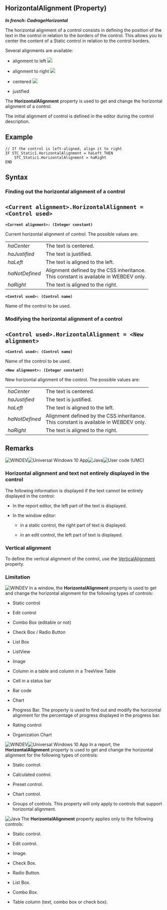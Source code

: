 


## HorizontalAlignment (Property)

***In french: CadrageHorizontal***
	



<a name="XOverwiew"></a>
<a name="Overview"></a>
The horizontal alignment of a control consists in defining the position of the text in the control in relation to the borders of the control. This allows you to center the content of a Static control in relation to the control borders.

Several alignments are available:

- alignment to left ![](https://doc.pcsoft.fr/en-US/images/image.awp?langid=3&name=Cadrage_gauche.gif)


- alignment to right ![](https://doc.pcsoft.fr/en-US/images/image.awp?langid=3&name=Cadrage_Droite.gif)


- centered ![](https://doc.pcsoft.fr/en-US/images/image.awp?langid=3&name=Cadrage_centre.gif)


- justified



<a name="XUse"></a>
<a name="Use"></a>
<a name="description"></a>
The **HorizontalAlignment** property is used to get and change the horizontal alignment of a control.

The initial alignment of control is defined in the editor during the control description.


<a name="Example1"></a>
<a name="sample_code"></a>

## Example


```wl
// If the control is left-aligned, align it to right
IF STC_Static1.HorizontalAlignment = haLeft THEN
	STC_Static1.HorizontalAlignment = haRight
END
```

<a name="XSYNTAX"></a>
<a name="SYNTAX1"></a>

## Syntax

### Finding out the horizontal alignment of a control

`<Current alignment>.HorizontalAlignment = <Control used>`
---

**`<Current alignment>: (Integer constant)`**

Current horizontal alignment of control. The possible values are: 



|   |   |
| --- | --- |
| *haCenter* | The text is centered. |
| *haJustified* | The text is justified. |
| *haLeft* | The text is aligned to the left. |
| *haNotDefined* | Alignment defined by the CSS inheritance.<br>This constant is available in WEBDEV only. |
| *haRight* | The text is aligned to the right. |



**`<Control used>: (Control name)`**

Name of the control to be used.  


<a name="SYNTAX2"></a>

### Modifying the horizontal alignment of a control

`<Control used>.HorizontalAlignment = <New alignment>`
---

**`<Control used>: (Control name)`**

Name of the control to be used. 

**`<New alignment>: (Integer constant)`**

New horizontal alignment of the control. The possible values are: 



|   |   |
| --- | --- |
| *haCenter* | The text is centered. |
| *haJustified* | The text is justified. |
| *haLeft* | The text is aligned to the left. |
| *haNotDefined* | Alignment defined by the CSS inheritance.<br>This constant is available in WEBDEV only. |
| *haRight* | The text is aligned to the right. |





<a name="NOTE0"></a>
<a name="NOTE0_1"></a>

## Remarks
![WINDEV](https://doc.pcsoft.fr/ext/images/us/WD.png)![Universal Windows 10 App](https://doc.pcsoft.fr/ext/images/us/UNIVERSALAPP.png)![Java](https://doc.pcsoft.fr/ext/images/us/JAVA.png)![User code (UMC)](https://doc.pcsoft.fr/ext/images/us/MCU.png) 

### Horizontal alignment and text not entirely displayed in the control
<a name="horizontal_alignment_and_text_not_entirely_displayed_the_control_ELTPARAGRAPHE000154"></a>

The following information is displayed if the text cannot be entirely displayed in the control:

- In the report editor, the left part of the text is displayed.

- In the window editor:

	- in a static control, the right part of text is displayed.

	- in an edit control, the left part of text is displayed.






<a name="NOTE0_2"></a>


### Vertical alignment
<a name="vertical_alignment_ELTPARAGRAPHE000167"></a>

To define the vertical alignment of the control, use the [VerticalAlignment](../Proprietes/2510054.md) property.
<a name="NOTE0_3"></a>


### Limitation
<a name="limitation_ELTPARAGRAPHE000177"></a>

![WINDEV](https://doc.pcsoft.fr/ext/images/us/WD.png) In a window, the **HorizontalAlignment** property is used to get and change the horizontal alignment for the following types of controls:

- Static control

- Edit control

- Combo Box (editable or not)

- Check Box / Radio Button

- List Box

- ListView

- Image

- Column in a table and column in a TreeView Table

- Cell in a status bar

- Bar code

- Chart

- Progress Bar. The property is used to find out and modify the horizontal alignment for the percentage of progress displayed in the progress bar.

- Rating control

- Organization Chart


 
 
![WINDEV](https://doc.pcsoft.fr/ext/images/us/WD.png)![Universal Windows 10 App](https://doc.pcsoft.fr/ext/images/us/UNIVERSALAPP.png) In a report, the **HorizontalAlignment** property is used to get and change the horizontal alignment for the following types of controls:

- Static control.

- Calculated control.

- Preset control.

- Chart control.

- Groups of controls. This property will only apply to controls that support horizontal alignment.


![Java](https://doc.pcsoft.fr/ext/images/us/JAVA.png) The **HorizontalAlignment** property applies only to the following controls:

- Static control.

- Edit control.

- Image.

- Check Box.

- Radio Button.

- List Box.

- Combo Box.

- Table column (text, combo box or check box).





